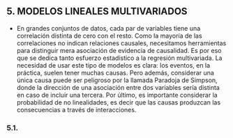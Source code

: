 ## 5. MODELOS LINEALES MULTIVARIADOS

* En grandes conjuntos de datos, cada par de variables tiene una correlación distinta de cero con el resto. Como la mayoría de las correlaciones no indican relaciones causales, necesitamos herramientas para distinguir mera asociación de evidencia de causalidad. Es por eso que se dedica tanto esfuerzo estadístico a la regresión multivariada. La necesidad de usar este tipo de modelos es clara: los eventos, en la práctica, suelen tener muchas causas. Pero además, considerar una única causa puede ser peligroso por la llamada Paradoja de Simpson, donde la dirección de una asociación entre dos variables sería distinta en caso de incluir una tercera. Por último, es importante considerar la probabilidad de no linealidades, es decir que las causas produzcan las consecuencias a través de interacciones.

### 5.1. 
